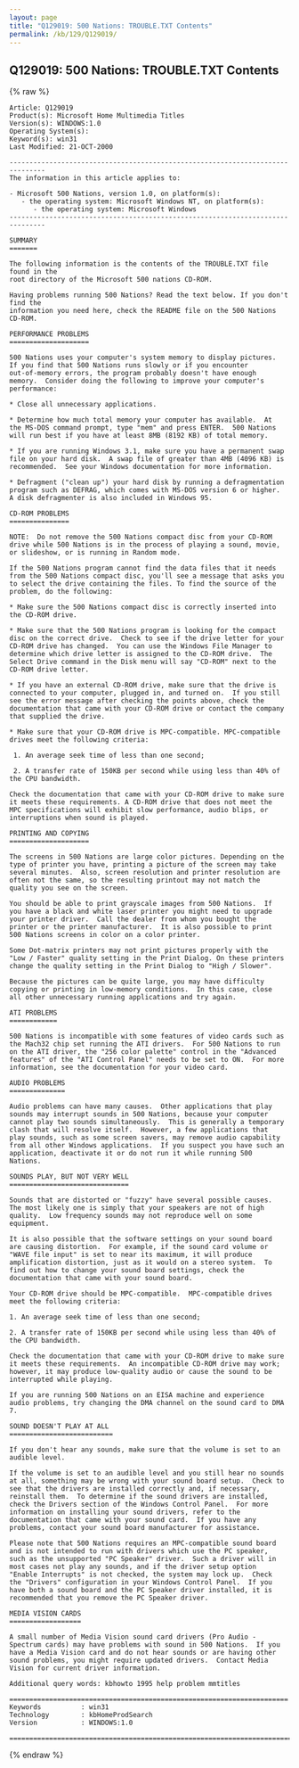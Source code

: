 ```yaml
---
layout: page
title: "Q129019: 500 Nations: TROUBLE.TXT Contents"
permalink: /kb/129/Q129019/
---
```


## Q129019: 500 Nations: TROUBLE.TXT Contents

{% raw %}

	Article: Q129019
	Product(s): Microsoft Home Multimedia Titles
	Version(s): WINDOWS:1.0
	Operating System(s): 
	Keyword(s): win31
	Last Modified: 21-OCT-2000
	
	-------------------------------------------------------------------------------
	The information in this article applies to:
	
	- Microsoft 500 Nations, version 1.0, on platform(s):
	   - the operating system: Microsoft Windows NT, on platform(s):
	      - the operating system: Microsoft Windows 
	-------------------------------------------------------------------------------
	
	SUMMARY
	=======
	
	The following information is the contents of the TROUBLE.TXT file found in the
	root directory of the Microsoft 500 nations CD-ROM.
	
	Having problems running 500 Nations? Read the text below. If you don't find the
	information you need here, check the README file on the 500 Nations CD-ROM.
	
	PERFORMANCE PROBLEMS
	====================
	
	500 Nations uses your computer's system memory to display pictures.
	If you find that 500 Nations runs slowly or if you encounter
	out-of-memory errors, the program probably doesn't have enough
	memory.  Consider doing the following to improve your computer's
	performance:
	
	* Close all unnecessary applications.
	
	* Determine how much total memory your computer has available.  At
	the MS-DOS command prompt, type "mem" and press ENTER.  500 Nations
	will run best if you have at least 8MB (8192 KB) of total memory.
	
	* If you are running Windows 3.1, make sure you have a permanent swap
	file on your hard disk.  A swap file of greater than 4MB (4096 KB) is
	recommended.  See your Windows documentation for more information.
	
	* Defragment ("clean up") your hard disk by running a defragmentation
	program such as DEFRAG, which comes with MS-DOS version 6 or higher.
	A disk defragmenter is also included in Windows 95.
	
	CD-ROM PROBLEMS
	===============
	
	NOTE:  Do not remove the 500 Nations compact disc from your CD-ROM
	drive while 500 Nations is in the process of playing a sound, movie,
	or slideshow, or is running in Random mode.
	
	If the 500 Nations program cannot find the data files that it needs
	from the 500 Nations compact disc, you'll see a message that asks you
	to select the drive containing the files. To find the source of the
	problem, do the following:
	
	* Make sure the 500 Nations compact disc is correctly inserted into
	the CD-ROM drive.
	
	* Make sure that the 500 Nations program is looking for the compact
	disc on the correct drive.  Check to see if the drive letter for your
	CD-ROM drive has changed.  You can use the Windows File Manager to
	determine which drive letter is assigned to the CD-ROM drive.  The
	Select Drive command in the Disk menu will say "CD-ROM" next to the
	CD-ROM drive letter.
	
	* If you have an external CD-ROM drive, make sure that the drive is
	connected to your computer, plugged in, and turned on.  If you still
	see the error message after checking the points above, check the
	documentation that came with your CD-ROM drive or contact the company
	that supplied the drive.
	
	* Make sure that your CD-ROM drive is MPC-compatible. MPC-compatible
	drives meet the following criteria:
	
	 1. An average seek time of less than one second;
	
	 2. A transfer rate of 150KB per second while using less than 40% of
	the CPU bandwidth.
	
	Check the documentation that came with your CD-ROM drive to make sure
	it meets these requirements. A CD-ROM drive that does not meet the
	MPC specifications will exhibit slow performance, audio blips, or
	interruptions when sound is played.
	
	PRINTING AND COPYING
	====================
	
	The screens in 500 Nations are large color pictures. Depending on the
	type of printer you have, printing a picture of the screen may take
	several minutes.  Also, screen resolution and printer resolution are
	often not the same, so the resulting printout may not match the
	quality you see on the screen.
	
	You should be able to print grayscale images from 500 Nations.  If
	you have a black and white laser printer you might need to upgrade
	your printer driver.  Call the dealer from whom you bought the
	printer or the printer manufacturer.  It is also possible to print
	500 Nations screens in color on a color printer.
	
	Some Dot-matrix printers may not print pictures properly with the
	"Low / Faster" quality setting in the Print Dialog. On these printers
	change the quality setting in the Print Dialog to "High / Slower".
	
	Because the pictures can be quite large, you may have difficulty
	copying or printing in low-memory conditions.  In this case, close
	all other unnecessary running applications and try again.
	
	ATI PROBLEMS
	============
	
	500 Nations is incompatible with some features of video cards such as
	the Mach32 chip set running the ATI drivers.  For 500 Nations to run
	on the ATI driver, the "256 color palette" control in the "Advanced
	features" of the "ATI Control Panel" needs to be set to ON.  For more
	information, see the documentation for your video card.
	
	AUDIO PROBLEMS
	==============
	
	Audio problems can have many causes.  Other applications that play
	sounds may interrupt sounds in 500 Nations, because your computer
	cannot play two sounds simultaneously.  This is generally a temporary
	clash that will resolve itself.  However, a few applications that
	play sounds, such as some screen savers, may remove audio capability
	from all other Windows applications.  If you suspect you have such an
	application, deactivate it or do not run it while running 500
	Nations.
	
	SOUNDS PLAY, BUT NOT VERY WELL
	==============================
	
	Sounds that are distorted or "fuzzy" have several possible causes.
	The most likely one is simply that your speakers are not of high
	quality.  Low frequency sounds may not reproduce well on some
	equipment.
	
	It is also possible that the software settings on your sound board
	are causing distortion.  For example, if the sound card volume or
	"WAVE file input" is set to near its maximum, it will produce
	amplification distortion, just as it would on a stereo system.  To
	find out how to change your sound board settings, check the
	documentation that came with your sound board.
	
	Your CD-ROM drive should be MPC-compatible.  MPC-compatible drives
	meet the following criteria:
	
	1. An average seek time of less than one second;
	
	2. A transfer rate of 150KB per second while using less than 40% of
	the CPU bandwidth.
	
	Check the documentation that came with your CD-ROM drive to make sure
	it meets these requirements.  An incompatible CD-ROM drive may work;
	however, it may produce low-quality audio or cause the sound to be
	interrupted while playing.
	
	If you are running 500 Nations on an EISA machine and experience
	audio problems, try changing the DMA channel on the sound card to DMA
	7.
	
	SOUND DOESN'T PLAY AT ALL
	==========================
	
	If you don't hear any sounds, make sure that the volume is set to an
	audible level.
	
	If the volume is set to an audible level and you still hear no sounds
	at all, something may be wrong with your sound board setup.  Check to
	see that the drivers are installed correctly and, if necessary,
	reinstall them.  To determine if the sound drivers are installed,
	check the Drivers section of the Windows Control Panel.  For more
	information on installing your sound drivers, refer to the
	documentation that came with your sound card.  If you have any
	problems, contact your sound board manufacturer for assistance.
	
	Please note that 500 Nations requires an MPC-compatible sound board
	and is not intended to run with drivers which use the PC speaker,
	such as the unsupported "PC Speaker" driver.  Such a driver will in
	most cases not play any sounds, and if the driver setup option
	"Enable Interrupts" is not checked, the system may lock up.  Check
	the "Drivers" configuration in your Windows Control Panel.  If you
	have both a sound board and the PC Speaker driver installed, it is
	recommended that you remove the PC Speaker driver.
	
	MEDIA VISION CARDS
	==================
	
	A small number of Media Vision sound card drivers (Pro Audio -
	Spectrum cards) may have problems with sound in 500 Nations.  If you
	have a Media Vision card and do not hear sounds or are having other
	sound problems, you might require updated drivers.  Contact Media
	Vision for current driver information.
	
	Additional query words: kbhowto 1995 help problem mmtitles
	
	======================================================================
	Keywords          : win31 
	Technology        : kbHomeProdSearch
	Version           : WINDOWS:1.0
	
	=============================================================================
	

{% endraw %}

